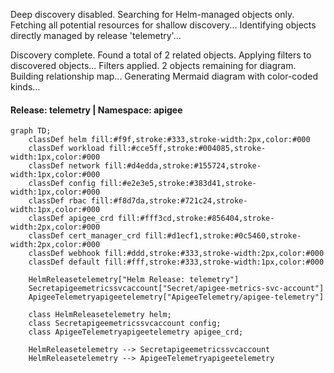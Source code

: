 Deep discovery disabled. Searching for Helm-managed objects only.
Fetching all potential resources for shallow discovery...
Identifying objects directly managed by release 'telemetry'...

Discovery complete. Found a total of 2 related objects.
Applying filters to discovered objects...
Filters applied. 2 objects remaining for diagram.
Building relationship map...
Generating Mermaid diagram with color-coded kinds...

#### Release: telemetry | Namespace: apigee
```mermaid
graph TD;
    classDef helm fill:#f9f,stroke:#333,stroke-width:2px,color:#000
    classDef workload fill:#cce5ff,stroke:#004085,stroke-width:1px,color:#000
    classDef network fill:#d4edda,stroke:#155724,stroke-width:1px,color:#000
    classDef config fill:#e2e3e5,stroke:#383d41,stroke-width:1px,color:#000
    classDef rbac fill:#f8d7da,stroke:#721c24,stroke-width:1px,color:#000
    classDef apigee_crd fill:#fff3cd,stroke:#856404,stroke-width:2px,color:#000
    classDef cert_manager_crd fill:#d1ecf1,stroke:#0c5460,stroke-width:2px,color:#000
    classDef webhook fill:#ddd,stroke:#333,stroke-width:2px,color:#000
    classDef default fill:#fff,stroke:#333,stroke-width:1px,color:#000

    HelmReleasetelemetry["Helm Release: telemetry"]
    Secretapigeemetricssvcaccount["Secret/apigee-metrics-svc-account"]
    ApigeeTelemetryapigeetelemetry["ApigeeTelemetry/apigee-telemetry"]

    class HelmReleasetelemetry helm;
    class Secretapigeemetricssvcaccount config;
    class ApigeeTelemetryapigeetelemetry apigee_crd;

    HelmReleasetelemetry --> Secretapigeemetricssvcaccount
    HelmReleasetelemetry --> ApigeeTelemetryapigeetelemetry
```

